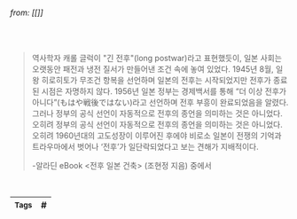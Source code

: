 
###### from: [[]]

<br/>

>역사학자 캐롤 글럭이 "긴 전후"(long postwar)라고 표현했듯이, 일본 사회는 오랫동안 패전과 냉전 질서가 만들어낸 조건 속에 놓여 있었다. 1945년 8월, 일왕 히로히토가 무조건 항복을 선언하며 일본의 전후는 시작되었지만 전후가 종료된 시점은 자명하지 않다. 1956년 일본 정부는 경제백서를 통해 “더 이상 전후가 아니다”(もはや戦後ではない)라고 선언하며 전후 부흥이 완료되었음을 알렸다. 그러나 정부의 공식 선언이 자동적으로 전후의 종언을 의미하는 것은 아니었다. 오히려  정부의 공식 선언이 자동적으로 전후의 종언을 의미하는 것은 아니었다. 오히려 1960년대의 고도성장이 이루어진 후에야 비로소 일본이 전쟁의 기억과 트라우마에서 벗어나 ‘전후’가 일단락되었다고 보는 견해가 지배적이다.  
>
>-알라딘 eBook <전후 일본 건축> (조현정 지음) 중에서 

<br/>

| <small> Tags </small> | # |
| --- | --- |
